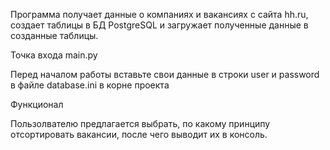 Программа получает данные о компаниях и вакансиях с сайта hh.ru, создает таблицы в БД PostgreSQL и загружает полученные данные в созданные таблицы.

Точка входа main.py

Перед началом работы вставьте свои данные в строки user и password в файле database.ini в корне проекта

Функционал

Пользолвателю предлагается выбрать, по какому принципу отсортировать вакансии, после чего выводит их в консоль.
